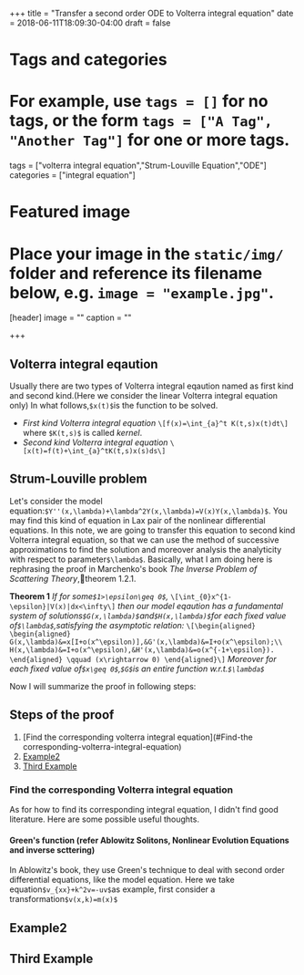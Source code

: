 +++
title = "Transfer a second order ODE to Volterra integral equation"
date = 2018-06-11T18:09:30-04:00
draft = false

# Tags and categories
# For example, use `tags = []` for no tags, or the form `tags = ["A Tag", "Another Tag"]` for one or more tags.
tags = ["volterra integral equation","Strum-Louville Equation","ODE"]
categories = ["integral equation"]

# Featured image
# Place your image in the `static/img/` folder and reference its filename below, e.g. `image = "example.jpg"`.
[header]
image = ""
caption = ""

+++
## Volterra integral eqaution
Usually there are two types of Volterra integral eqaution named as first kind and second kind.(Here we consider the linear Volterra integral equation only) In what follows,`$x(t)$`is the function to be solved.
+ *First kind Volterra integral equation*
`\[f(x)=\int_{a}^t K(t,s)x(t)dt\]`
where `$K(t,s)$` is called *kernel*.
+ *Second kind Volterra integral equation*
`\[x(t)=f(t)+\int_{a}^tK(t,s)x(s)ds\]`

## Strum-Louville problem
Let's consider the model equation:`$Y''(x,\lambda)+\lambda^2Y(x,\lambda)=V(x)Y(x,\lambda)$`.
You may find this kind of equation in Lax pair of the nonlinear differential equations. In this note, we are going to transfer this equation to second kind Volterra integral equation, so that we can use the method of successive approximations to find the solution and moreover analysis the analyticity with respect to parameter`$\lambda$`. Basically, what I am doing here is rephrasing the proof in Marchenko's book *The Inverse Problem of Scattering Theory*,theorem 1.2.1.

**Theorem 1** *If for some`$1>\epsilon\geq 0$`,*
`\[\int_{0}x^{1-\epsilon}|V(x)|dx<\infty\]`
*then our model eqaution has a fundamental system of solutions`$G(x,\lambda)$`and`$H(x,\lambda)$`for each fixed value of`$\lambda$`,satisfying the asymptotic relation:*
`\[\begin{aligned}
\begin{aligned}
        G(x,\lambda)&=x[I+o(x^\epsilon)],&G'(x,\lambda)&=I+o(x^\epsilon);\\
H(x,\lambda)&=I+o(x^\epsilon),&H'(x,\lambda)&=o(x^{-1+\epsilon}).
       \end{aligned}
 \qquad (x\rightarrow 0)
\end{aligned}\]`
*Moreover for each fixed value of`$x\geq 0$`,`$G$`is an entire function w.r.t.`$\lambda$`*

Now I will summarize the proof in following steps:
## Steps of the proof
1. [Find the corresponding volterra integral equation](#Find-the corresponding-volterra-integral-equation)
2. [Example2](#example2)
3. [Third Example](#third-example)

### Find the corresponding Volterra integral equation
As for how to find its corresponding integral equation, I didn't find good literature. Here are some possible useful thoughts.
#### Green's function (refer Ablowitz Solitons, Nonlinear Evolution Equations and inverse scttering)
In Ablowitz's book, they use Green's technique to deal with second order differential equations, like the model equation. Here we take equation`$v_{xx}+k^2v=-uv$`as example, first consider a transformation`$v(x,k)=m(x)$`
## Example2
## Third Example

